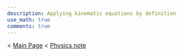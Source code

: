 ```yaml
---
description: Applying kinematic equations by definition
use_math: true
comments: true
---
```


< [Main Page](https://enginebeast.github.io/) < [Physics note](https://enginebeast.github.io/2025/09/22/physics_note.html)
